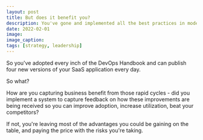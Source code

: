 ```yaml
---
layout: post
title: But does it benefit you?
description: You've gone and implemented all the best practices in modern software development but.. will it help?
date: 2022-02-01
image:
image_caption:
tags: [strategy, leadership]
---
```


So you've adopted every inch of the DevOps Handbook and can publish four new versions of your SaaS application every day.

So what?

How are you capturing business benefit from those rapid cycles - did you implement a system to capture feedback on
how these improvements are being received so you can improve adoption, increase utilization, beat your competitors?

If not, you're leaving most of the advantages you could be gaining on the table, and paying the price with the
risks you're taking.